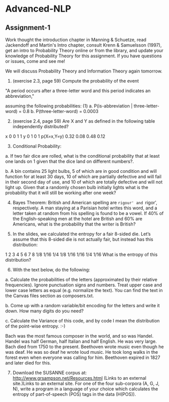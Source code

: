 # Advanced-NLP

## Assignment-1

Work thought the introduction chapter in Manning & Schuetze, read Jackendoff and Martin's Intro chapter, consult Krenn & Samuelsson (1997), get an intro to Probability Theory online or from the library, and update your knowledge of Probability Theory for this assignment. If you have questions or issues, come and see me!

We will discuss Probability Theory and Information Theory again tomorrow.

 

1. (exercise 2.3, page 59) Compute the probability of the event

"A period occurs after a three-letter word and this period indicates an abbreviation,"

assuming the following probabilities:
(1)   a.   P(is-abbreviation | three-letter-word) = 0.8
        b.   P(three-letter-word) = 0.0003

 

2. (exercise 2.4, page 59) Are X and Y as defined in the following table independently distributed?

x	0	0	1	1
y	0	1	0	1
p(X=x,Y=y)	0.32	0.08	0.48	0.12
 

3. Conditional Probability:

a. If two fair dice are rolled, what is the conditional probability that at least one lands on 1 given that the dice land on different numbers?.

b. A bin contains 25 light bulbs, 5 of which are in good condition and will function for at least 30 days, 10 of which are partially defective and will fail in their second day of use, and 10 of which are totally defective and will not light up. Given that a randomly chosen bulb initially lights what is the probability that it will still be working after one week?

 

4. Bayes Theorem:
British and American spelling are `rigour' and `rigor', respectively. A man staying at a Parisian hotel writes this word, and a letter taken at random from his spelling is found to be a vowel. If 40% of the English-speaking men at the hotel are British and 60% are Americans, what is the probability that the writer is British?

 

5. In the slides, we calculated the entropy for a fair 8-sided die. Let’s assume that this 8-sided die is not actually fair, but instead has this distribution:

1	2	3	4	5	6	7	8
1/8	1/16	1/4	1/8	1/16	1/16	1/4	1/16
What is the entropy of this distribution?

 

6. With the text below, do the following:

a. Calculate the probabilities of the letters (approximated by their relative frequencies). Ignore punctuation signs and numbers. Treat upper case and lower case letters as equal (e.g. normalize the text). You can find the text in the Canvas files section as composers.txt.

b. Come up with a random variable/bit encoding for the letters and write it down. How many digits do you need?

c. Calculate the Variance of this code, and by code I mean the distribution of the point-wise entropy. :-)

Bach was the most famous composer in the world, and so was Handel. Handel was half German, half Italian and half English. He was very large. Bach died from 1750 to the present. Beethoven wrote music even though he was deaf. He was so deaf he wrote loud music. He took long walks in the forest even when everyone was calling for him. Beethoven expired in 1827 and later died for this.

 

7. Download the SUSANNE corpus at:
http://www.grsampson.net/Resources.html (Links to an external site.)Links to an external site.
For one of the four sub-corpora (A, G, J, N), write a program in a language of your choice which calculates the entropy of part-of-speech (POS) tags in the data (H(POS)).